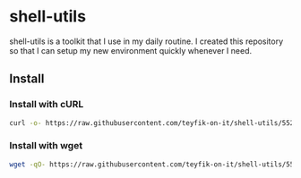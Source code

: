 # shell-utils

shell-utils is a toolkit that I use in my daily routine. I created this
repository so that I can setup my new environment quickly whenever I need.

## Install

### Install with cURL

```sh
curl -o- https://raw.githubusercontent.com/teyfik-on-it/shell-utils/552f7fb6c1b8aedee3f0a5b1f05d2578d93c9c79/install.sh | bash
```

### Install with wget

```sh
wget -qO- https://raw.githubusercontent.com/teyfik-on-it/shell-utils/552f7fb6c1b8aedee3f0a5b1f05d2578d93c9c79/install.sh | bash
```
